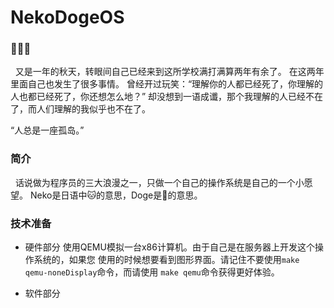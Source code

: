 # NekoDogeOS

### 🍂🍂🍂

&nbsp;&nbsp;又是一年的秋天，转眼间自己已经来到这所学校满打满算两年有余了。
在这两年里面自己也发生了很多事情。
曾经开过玩笑：“理解你的人都已经死了，你理解的人也都已经死了，你还想怎么地？”
却没想到一语成谶，那个我理解的人已经不在了，而人们理解的我似乎也不在了。

“人总是一座孤岛。”

### 简介

&nbsp;&nbsp;话说做为程序员的三大浪漫之一，只做一个自己的操作系统是自己的一个小愿望。
Neko是日语中🐱的意思，Doge是🐶的意思。

### 技术准备

- 硬件部分
    使用QEMU模拟一台x86计算机。由于自己是在服务器上开发这个操作系统的，如果您
使用的时候想要看到图形界面。请记住不要使用``make qemu-noneDisplay``命令，而请使用
``make qemu``命令获得更好体验。

- 软件部分

